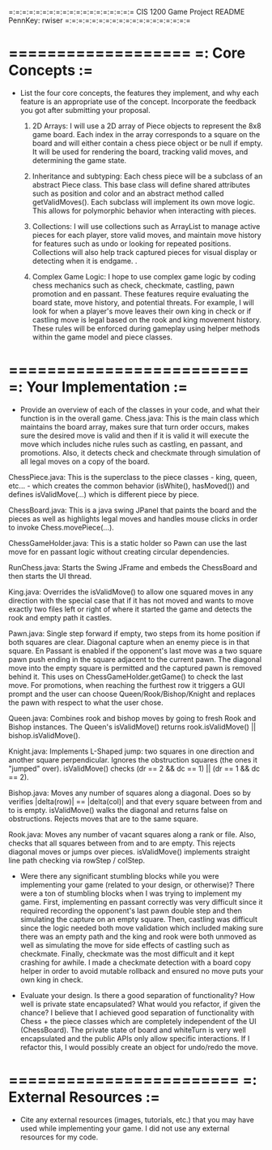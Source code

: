 =:=:=:=:=:=:=:=:=:=:=:=:=:=:=:=:=:=:=
CIS 1200 Game Project README
PennKey: rwiser
=:=:=:=:=:=:=:=:=:=:=:=:=:=:=:=:=:=:=

===================
=: Core Concepts :=
===================

- List the four core concepts, the features they implement, and why each feature
  is an appropriate use of the concept. Incorporate the feedback you got after
  submitting your proposal.

  1. 2D Arrays: I will use a 2D array of Piece objects to represent the 8x8 game board. Each index in the array
  corresponds to a square on the board and will either contain a chess piece object or be null if empty. It will be
  used for rendering the board, tracking valid moves, and determining the game state.

  2. Inheritance and subtyping: Each chess piece will be a subclass of an abstract Piece class. This base class will
  define shared attributes such as position and color and an abstract method called getValidMoves().
  Each subclass will implement its own move logic. This allows for polymorphic behavior when interacting with pieces.

  3. Collections: I will use collections such as ArrayList to manage active pieces for each player, store valid moves,
  and maintain move history for features such as undo or looking for repeated positions. Collections will also help
  track captured pieces for visual display or detecting when it is endgame. .

  4. Complex Game Logic: I hope to use complex game logic by coding chess mechanics such as check, checkmate, castling,
  pawn promotion and en passant. These features require evaluating the board state, move history, and potential threats.
  For example, I will look for when a player's move leaves their own king in check or if castling move is legal based on
  the rook and king movement history. These rules will be enforced during gameplay using helper methods within the game
  model and piece classes.

=========================
=: Your Implementation :=
=========================

- Provide an overview of each of the classes in your code, and what their
  function is in the overall game.
Chess.java:
This is the main class which maintains the board array, makes sure that turn order occurs, makes sure the desired move
is valid and then if it is valid it will execute the move which includes niche rules such as castling, en passant, and
promotions. Also, it detects check and checkmate through simulation of all legal moves on a copy of the board.

ChessPiece.java:
This is the superclass to the piece classes - king, queen, etc... - which creates the common behavior (isWhite(),
hasMoved()) and defines isValidMove(...) which is different piece by piece.

ChessBoard.java:
This is a java swing JPanel that paints the board and the pieces as well as highlights legal moves and handles mouse
clicks in order to invoke Chess.movePiece(...).

ChessGameHolder.java:
This is a static holder so Pawn can use the last move for en passant logic without creating circular dependencies.

RunChess.java:
Starts the Swing JFrame and embeds the ChessBoard and then starts the UI thread.

King.java:
Overrides the isValidMove() to allow one squared moves in any direction with the special case that if it has not moved
and wants to move exactly two files left or right of where it started the game and detects the rook and empty path it
castles.

Pawn.java:
Single step forward if empty, two steps from its home position if both squares are clear. Diagonal capture when an enemy
piece is in that square. En Passant is enabled if the opponent's last move was a two square pawn push ending in the
square adjacent to the current pawn. The diagonal move into the empty square is permitted and the captured pawn is
removed behind it. This uses on ChessGameHolder.getGame() to check the last move. For promotions, when reaching the
furthest row it triggers a GUI prompt and the user can choose Queen/Rook/Bishop/Knight and replaces the pawn with
respect to what the user chose.

Queen.java:
Combines rook and bishop moves by going to fresh Rook and Bishop instances. The Queen's isValidMove() returns
rook.isValidMove() || bishop.isValidMove().

Knight.java:
Implements L-Shaped jump: two squares in one direction and another square perpendicular. Ignores the obstruction
squares (the ones it "jumped" over). isValidMove() checks (dr == 2 && dc == 1) || (dr == 1 && dc == 2).

Bishop.java:
Moves any number of squares along a diagonal. Does so by verifies |delta(row)| == |delta(col)| and that every square
between from and to is empty. isValidMove() walks the diagonal and returns false on obstructions. Rejects moves that
are to the same square.

Rook.java:
Moves any number of vacant squares along a rank or file. Also, checks that all squares between from and to are empty.
This rejects diagonal moves or jumps over pieces. isValidMove() implements straight line path checking via
rowStep / colStep.

- Were there any significant stumbling blocks while you were implementing your
  game (related to your design, or otherwise)?
There were a ton of stumbling blocks when I was trying to implement my game. First, implementing en passant
correctly was very difficult since it required recording the opponent's last pawn double step and then simulating
the capture on an empty square. Then, castling was difficult since the logic needed both move validation which included
making sure there was an empty path and the king and rook were both unmoved as well as simulating the move for side
effects of castling such as checkmate. Finally, checkmate was the most difficult and it kept crashing for awhile. I
made a checkmate detection with a board copy helper in order to avoid mutable rollback and ensured no move puts your
own king in check.

- Evaluate your design. Is there a good separation of functionality? How well is
  private state encapsulated? What would you refactor, if given the chance?
I believe that I achieved good separation of functionality with Chess + the piece classes which are completely
independent of the UI (ChessBoard). The private state of board and whiteTurn is very well encapsulated and the public
APIs only allow specific interactions. If I refactor this, I would possibly create an object for undo/redo the move.


========================
=: External Resources :=
========================

- Cite any external resources (images, tutorials, etc.) that you may have used 
  while implementing your game.
I did not use any external resources for my code.
